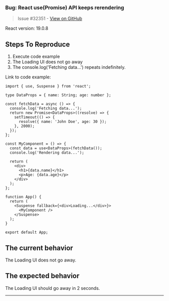 ### Bug: React use(Promise) API keeps rerendering

> Issue #32351 - [View on GitHub](https://github.com/facebook/react/issues/32351)

<!--
  Please provide a clear and concise description of what the bug is. Include
  screenshots if needed. Please test using the latest version of the relevant
  React packages to make sure your issue has not already been fixed.
-->

React version: 19.0.8

## Steps To Reproduce

1. Execute code example
2. The Loading UI does not go away
3. The console.log('Fetching data...') repeats indefinitely.

<!--
  Your bug will get fixed much faster if we can run your code and it doesn't
  have dependencies other than React. Issues without reproduction steps or
  code examples may be immediately closed as not actionable.
-->

Link to code example:
```
import { use, Suspense } from 'react';

type DataProps = { name: String; age: number };

const fetchData = async () => {
  console.log('Fetching data...');
  return new Promise<DataProps>((resolve) => {
    setTimeout(() => {
      resolve({ name: 'John Doe', age: 30 });
    }, 2000);
  });
};

const MyComponent = () => {
  const data = use<DataProps>(fetchData());
  console.log('Rendering data...');

  return (
    <div>
      <h1>{data.name}</h1>
      <p>Age: {data.age}</p>
    </div>
  );
};

function App() {
  return (
    <Suspense fallback={<div>Loading...</div>}>
      <MyComponent />
    </Suspense>
  );
}

export default App;
```
<!--
  Please provide a CodeSandbox (https://codesandbox.io/s/new), a link to a
  repository on GitHub, or provide a minimal code example that reproduces the
  problem. You may provide a screenshot of the application if you think it is
  relevant to your bug report. Here are some tips for providing a minimal
  example: https://stackoverflow.com/help/mcve.
-->

## The current behavior
The Loading UI does not go away.

## The expected behavior
The Loading UI should go away in 2 seconds.


---

